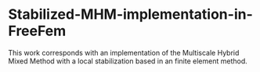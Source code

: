 # Stabilized-MHM-implementation-in-FreeFem
This work corresponds with an implementation of the Multiscale Hybrid Mixed Method with a local stabilization based in an finite element method.
